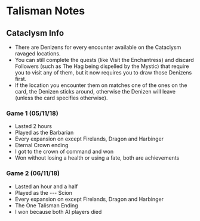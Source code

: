# Talisman Notes

## Cataclysm Info
- There are Denizens for every encounter available on the Cataclysm ravaged locations.
- You can still complete the quests (like Visit the Enchantress) and discard Followers (such as The Hag being dispelled by the Mystic) that require you to visit any of them, but it now requires you to draw those Denizens first.
- If the location you encounter them on matches one of the ones on the card, the Denizen sticks around, otherwise the Denizen will leave (unless the card specifies otherwise).

### Game 1 (05/11/18)
- Lasted 2 hours
- Played as the Barbarian
- Every expansion on except Firelands, Dragon and Harbinger
- Eternal Crown ending
- I got to the crown of command and won
- Won without losing a health or using a fate, both are achievements

### Game 2 (06/11/18)
- Lasted an hour and a half
- Played as the --- Scion
- Every expansion on except Firelands, Dragon and Harbinger
- The One Talisman Ending
- I won because both AI players died
